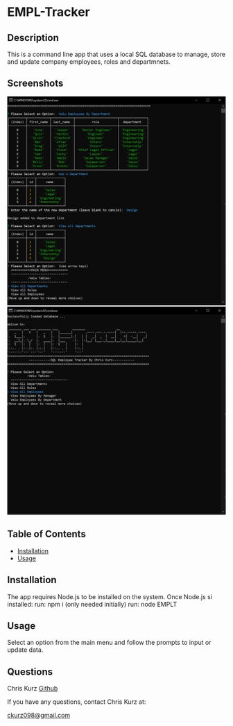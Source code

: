 

# EMPL-Tracker

## Description
This is a command line app that uses a local SQL database to manage, store and update company employees, roles and departmnets. 

## Screenshots
![screenshotA](screenshotA.PNG) ![screenshotB](screenshotB.PNG)

## Table of Contents  
    
* [Installation](#installation)
* [Usage](#usage) 

## Installation
The app requires Node.js to be installed on the system.
Once Node.js si installed:
run: npm i (only needed initially)
run: node EMPLT 
         

## Usage
Select an option from the main menu and follow the prompts to input or update data.
           
## Questions
Chris Kurz              [Github](https://github.com/chriskurz098)

If you have any questions, contact Chris Kurz at:

[ckurz098@gmail.com](mailto:ckurz098@gmail.com)


